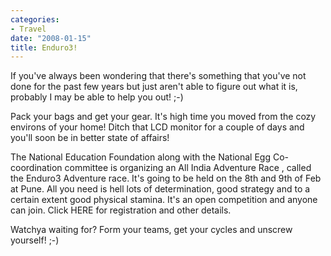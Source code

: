 ```yaml
---
categories:
- Travel
date: "2008-01-15"
title: Enduro3!
---
```


If you've always been wondering that there's something that you've not done for the past few years but just aren't able to figure out what it is, probably I may be able to help you out! ;-)

Pack your bags and get your gear. It's high time you moved from the cozy environs of your home! Ditch that LCD monitor for a couple of days and you'll soon be in better state of affairs!

The National Education Foundation along with the National Egg Co-coordination committee is organizing an All India Adventure Race , called the Enduro3 Adventure race. It's going to be held on the 8th and 9th of Feb at Pune. All you need is hell lots of determination, good strategy and to a certain extent good physical stamina. It's an open competition and anyone can join. Click HERE for registration and other details.

Watchya waiting for? Form your teams, get your cycles and unscrew yourself! ;-)
